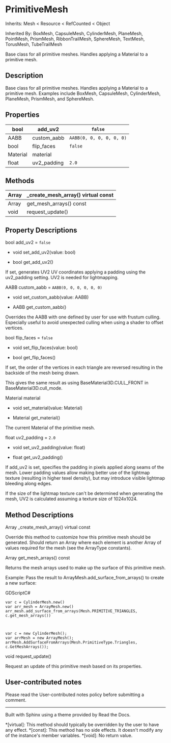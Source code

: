 # PrimitiveMesh

Inherits: Mesh < Resource < RefCounted < Object

Inherited By: BoxMesh, CapsuleMesh, CylinderMesh, PlaneMesh, PointMesh,
PrismMesh, RibbonTrailMesh, SphereMesh, TextMesh, TorusMesh, TubeTrailMesh

Base class for all primitive meshes. Handles applying a Material to a
primitive mesh.

## Description

Base class for all primitive meshes. Handles applying a Material to a
primitive mesh. Examples include BoxMesh, CapsuleMesh, CylinderMesh,
PlaneMesh, PrismMesh, and SphereMesh.

## Properties

bool | add_uv2 | `false`  
---|---|---  
AABB | custom_aabb | `AABB(0, 0, 0, 0, 0, 0)`  
bool | flip_faces | `false`  
Material | material  
float | uv2_padding | `2.0`  
  
## Methods

Array | _create_mesh_array() virtual const  
---|---  
Array | get_mesh_arrays() const  
void | request_update()  
  
## Property Descriptions

bool add_uv2 = `false`

  * void set_add_uv2(value: bool)

  * bool get_add_uv2()

If set, generates UV2 UV coordinates applying a padding using the uv2_padding
setting. UV2 is needed for lightmapping.

AABB custom_aabb = `AABB(0, 0, 0, 0, 0, 0)`

  * void set_custom_aabb(value: AABB)

  * AABB get_custom_aabb()

Overrides the AABB with one defined by user for use with frustum culling.
Especially useful to avoid unexpected culling when using a shader to offset
vertices.

bool flip_faces = `false`

  * void set_flip_faces(value: bool)

  * bool get_flip_faces()

If set, the order of the vertices in each triangle are reversed resulting in
the backside of the mesh being drawn.

This gives the same result as using BaseMaterial3D.CULL_FRONT in
BaseMaterial3D.cull_mode.

Material material

  * void set_material(value: Material)

  * Material get_material()

The current Material of the primitive mesh.

float uv2_padding = `2.0`

  * void set_uv2_padding(value: float)

  * float get_uv2_padding()

If add_uv2 is set, specifies the padding in pixels applied along seams of the
mesh. Lower padding values allow making better use of the lightmap texture
(resulting in higher texel density), but may introduce visible lightmap
bleeding along edges.

If the size of the lightmap texture can't be determined when generating the
mesh, UV2 is calculated assuming a texture size of 1024x1024.

## Method Descriptions

Array _create_mesh_array() virtual const

Override this method to customize how this primitive mesh should be generated.
Should return an Array where each element is another Array of values required
for the mesh (see the ArrayType constants).

Array get_mesh_arrays() const

Returns the mesh arrays used to make up the surface of this primitive mesh.

Example: Pass the result to ArrayMesh.add_surface_from_arrays() to create a
new surface:

GDScriptC#

    
    
    var c = CylinderMesh.new()
    var arr_mesh = ArrayMesh.new()
    arr_mesh.add_surface_from_arrays(Mesh.PRIMITIVE_TRIANGLES, c.get_mesh_arrays())
    
    
    
    var c = new CylinderMesh();
    var arrMesh = new ArrayMesh();
    arrMesh.AddSurfaceFromArrays(Mesh.PrimitiveType.Triangles, c.GetMeshArrays());
    

void request_update()

Request an update of this primitive mesh based on its properties.

## User-contributed notes

Please read the User-contributed notes policy before submitting a comment.

* * *

Built with Sphinx using a theme provided by Read the Docs.

  *[virtual]: This method should typically be overridden by the user to have any effect.
  *[const]: This method has no side effects. It doesn't modify any of the instance's member variables.
  *[void]: No return value.

